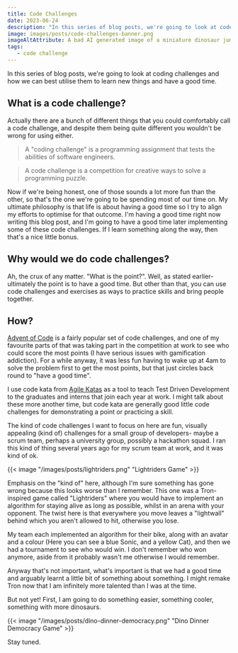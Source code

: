 ```yaml
---
title: Code Challenges
date: 2023-06-24
description: "In this series of blog posts, we're going to look at code challenges and how we can best utilise them to learn new things and have a good time."
image: images/posts/code-challenges-banner.png
imageAltAttribute: A bad AI generated image of a miniature dinosaur jumping over a hurdle at the dinosaur agility show.
tags:
   - code challenge
---
```


In this series of blog posts, we're going to look at coding challenges and how we can best utilise them to learn new things and have a good time.

## What is a code challenge?

Actually there are a bunch of different things that you could comfortably call a code challenge, and despite them being quite different you wouldn't be wrong for using either. 

> A "coding challenge" is a programming assignment that tests the abilities of software engineers.

> A code challenge is a competition for creative ways to solve a programming puzzle.

Now if we're being honest, one of those sounds a lot more fun than the other, so that's the one we're going to be spending most of our time on. My ultimate philosophy is that life is about having a good time so I try to align my efforts to optimise for that outcome. I'm having a good time right now writing this blog post, and I'm going to have a good time later implementing some of these code challenges. If I learn something along the way, then that's a nice little bonus. 

## Why would we do code challenges? 

Ah, the crux of any matter. "What is the point?". Well, as stated earlier- ultimately the point is to have a good time. But other than that, you can use code challenges and exercises as ways to practice skills and bring people together. 

## How?

[Advent of Code](https://adventofcode.com/) is a fairly popular set of code challenges, and one of my favourite parts of that was taking part in the competition at work to see who could score the most points (I have serious issues with gamification addiction). For a while anyway, it was less fun having to wake up at 4am to solve the problem first to get the most points, but that just circles back round to "have a good time". 

I use code kata from [Agile Katas](https://agilekatas.co.uk) as a tool to teach Test Driven Development to the graduates and interns that join each year at work. I might talk about these more another time, but code kata are generally good little code challenges for demonstrating a point or practicing a skill. 

The kind of code challenges I want to focus on here are fun, visually appealing (kind of) challenges for a small group of developers- maybe a scrum team, perhaps a university group, possibly a hackathon squad. I ran this kind of thing several years ago for my scrum team at work, and it was kind of ok. 

{{< image "/images/posts/lightriders.png" "Lightriders Game" >}}

Emphasis on the "kind of" here, although I'm sure something has gone wrong because this looks worse than I remember. This one was a Tron-inspired game called "Lightriders" where you would have to implement an algorithm for staying alive as long as possible, whilst in an arena with your opponent. The twist here is that everywhere you move leaves a "lightwall" behind which you aren't allowed to hit, otherwise you lose.

My team each implemented an algorithm for their bike, along with an avatar and a colour (Here you can see a blue Sonic, and a yellow Cat), and then we had a tournament to see who would win. I don't remember who won anymore, aside from it probably wasn't me otherwise I would remember. 

Anyway that's not important, what's important is that we had a good time and arguably learnt a little bit of something about something. I might remake Tron now that I am infinitely more talented than I was at the time. 

But not yet! First, I am going to do something easier, something cooler, something with more dinosaurs. 

{{< image "/images/posts/dino-dinner-democracy.png" "Dino Dinner Democracy Game" >}}

Stay tuned.
